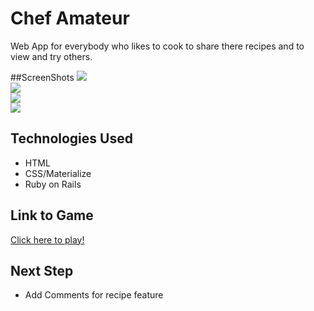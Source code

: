 # Chef Amateur

Web App for everybody who likes to cook 
to share there recipes and to view and try others.

##ScreenShots
<img src="https://imgur.com/ivtwWPA"/>
<br>
<img src="https://imgur.com/cuRZEKl"/>
<br>
<img src="https://imgur.com/IHRCrJl"/>
<br>
<img src="https://imgur.com/VLhUkN3"/>


## Technologies Used

* HTML
* CSS/Materialize
* Ruby on Rails


## Link to Game

[Click here to play!](http://Jaguirre123.github.io/Project_1_connect4)


## Next Step
* Add Comments for recipe feature
